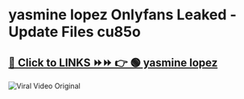
 # yasmine lopez Onlyfans Leaked - Update Files cu85o

## <h2><a href="https://clipsfans.com/yasmine_lopez&ref=git">🔗 Click to LINKS ⏩⏩ 👉 🟢 yasmine lopez </a></h2>

<a href="https://clipsfans.com/yasmine_lopez&ref=git" rel="nofollow" data-target="animated-image.originalLink"><img src="https://i.ibb.co.com/xMMVF88/686577567.gif" alt="Viral Video Original" style="max-width: 100%; display: inline-block;" data-target="animated-image.originalImage"></a>

